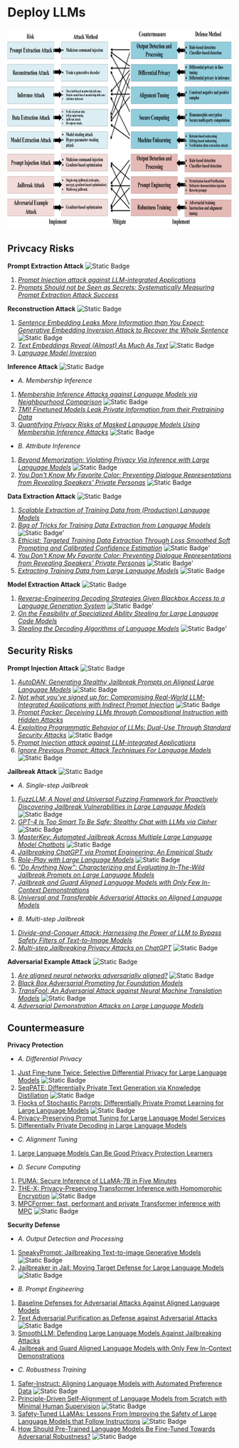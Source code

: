 # Deploy LLMs
<p align="center">
    <img src="../img/deploy_map .png" alt="deploy" width="900" height="450">
</p>

## Privcacy Risks
**Prompt Extraction Attack** ![Static Badge](https://img.shields.io/badge/Unique-red)
1. *[Prompt Injection attack against LLM-integrated Applications](https://arxiv.org/abs/2306.05499)*
2. *[Prompts Should not be Seen as Secrets: Systematically Measuring Prompt Extraction Attack Success](https://export.arxiv.org/abs/2307.06865v1)*

**Reconstruction Attack** ![Static Badge](https://img.shields.io/badge/Common-red)
1. *[Sentence Embedding Leaks More Information than You Expect: Generative Embedding Inversion Attack to Recover the Whole Sentence](https://arxiv.org/abs/2305.03010)* ![Static Badge](https://img.shields.io/badge/ACL'23-blue)
2. *[Text Embeddings Reveal (Almost) As Much As Text](https://aclanthology.org/2023.emnlp-main.765/)* ![Static Badge](https://img.shields.io/badge/EMNLP'23-blue)
3. *[Language Model Inversion](https://arxiv.org/abs/2311.13647)*

**Inference Attack** ![Static Badge](https://img.shields.io/badge/Common-red)
* *A. Membership Inference*
1. *[Membership Inference Attacks against Language Models via Neighbourhood Comparison](https://arxiv.org/abs/2305.18462)* ![Static Badge](https://img.shields.io/badge/ACL'23-blue)
2. *[TMI! Finetuned Models Leak Private Information from their Pretraining Data](https://arxiv.org/abs/2306.01181)*
3. *[Quantifying Privacy Risks of Masked Language Models Using Membership Inference Attacks](https://arxiv.org/abs/2203.03929)* ![Static Badge](https://img.shields.io/badge/EMNLP'22-blue)
* *B. Attribute Inference*
1. *[Beyond Memorization: Violating Privacy Via Inference with Large Language Models](https://arxiv.org/abs/2310.07298)* ![Static Badge](https://img.shields.io/badge/ICLR'23-blue)
2. *[You Don't Know My Favorite Color: Preventing Dialogue Representations from Revealing Speakers' Private Personas](https://arxiv.org/abs/2205.10228)* ![Static Badge](https://img.shields.io/badge/NAACL'22-blue)

**Data Extraction Attack** ![Static Badge](https://img.shields.io/badge/Common-red)
1. *[Scalable Extraction of Training Data from (Production) Language Models](https://arxiv.org/abs/2311.17035)*
2. *[Bag of Tricks for Training Data Extraction from Language Models](https://arxiv.org/abs/2302.04460)* ![Static Badge](https://img.shields.io/badge/ICML'23-blue)'
3. *[Ethicist: Targeted Training Data Extraction Through Loss Smoothed Soft Prompting and Calibrated Confidence Estimation](https://arxiv.org/abs/2307.04401)* ![Static Badge](https://img.shields.io/badge/ACL'23-blue)'
4. *[You Don't Know My Favorite Color: Preventing Dialogue Representations from Revealing Speakers' Private Personas](https://arxiv.org/abs/2205.10228)* ![Static Badge](https://img.shields.io/badge/NAACL'22-blue)'
5. *[Extracting Training Data from Large Language Models](https://arxiv.org/abs/2012.07805)* ![Static Badge](https://img.shields.io/badge/Usenix_Security'21-blue)

**Model Extraction Attack** ![Static Badge](https://img.shields.io/badge/Common-red)
1. *[Reverse-Engineering Decoding Strategies Given Blackbox Access to a Language Generation System](https://aclanthology.org/2023.inlg-main.28/)* ![Static Badge](https://img.shields.io/badge/INLG'23-blue)'
2. *[On the Feasibility of Specialized Ability Stealing for Large Language Code Models](https://export.arxiv.org/abs/2303.03012v1)*
3. *[Stealing the Decoding Algorithms of Language Models](https://arxiv.org/abs/2303.04729)* ![Static Badge](https://img.shields.io/badge/CCS'23-blue)'

## Security Risks
**Prompt Injection Attack** ![Static Badge](https://img.shields.io/badge/Unique-red)
1. *[AutoDAN: Generating Stealthy Jailbreak Prompts on Aligned Large Language Models](https://arxiv.org/abs/2310.04451)* ![Static Badge](https://img.shields.io/badge/ICLR'24-blue)
2. *[Not what you've signed up for: Compromising Real-World LLM-Integrated Applications with Indirect Prompt Injection](https://arxiv.org/abs/2302.12173)* ![Static Badge](https://img.shields.io/badge/AISec'23-blue)
3. *[Prompt Packer: Deceiving LLMs through Compositional Instruction with Hidden Attacks](https://arxiv.org/abs/2310.10077)*
4. *[Exploiting Programmatic Behavior of LLMs: Dual-Use Through Standard Security Attacks](https://arxiv.org/abs/2302.05733)* ![Static Badge](https://img.shields.io/badge/New_Frontiers_in_Adv'23-blue)
5. *[Prompt Injection attack against LLM-integrated Applications](https://arxiv.org/abs/2306.05499)*
6. *[Ignore Previous Prompt: Attack Techniques For Language Models](https://arxiv.org/abs/2211.09527)* ![Static Badge](https://img.shields.io/badge/NeurIPS_ML_Safety_Workshop'22-blue)

**Jailbreak Attack** ![Static Badge](https://img.shields.io/badge/Common-red)<br>
* *A. Single-step Jailbreak*
1. *[FuzzLLM: A Novel and Universal Fuzzing Framework for Proactively Discovering Jailbreak Vulnerabilities in Large Language Models](https://arxiv.org/abs/2309.05274)* ![Static Badge](https://img.shields.io/badge/ICASSP'24-blue)
2. *[GPT-4 Is Too Smart To Be Safe: Stealthy Chat with LLMs via Cipher](https://arxiv.org/abs/2308.06463)* ![Static Badge](https://img.shields.io/badge/ICLR'24-blue)
3. *[MasterKey: Automated Jailbreak Across Multiple Large Language Model Chatbots](https://arxiv.org/abs/2307.08715)* ![Static Badge](https://img.shields.io/badge/NDSS'24-blue)
4. *[Jailbreaking ChatGPT via Prompt Engineering: An Empirical Study](https://arxiv.org/abs/2305.13860)*
5. *[Role-Play with Large Language Models](https://arxiv.org/abs/2305.16367)* ![Static Badge](https://img.shields.io/badge/Nature'23-blue)
6. *["Do Anything Now": Characterizing and Evaluating In-The-Wild Jailbreak Prompts on Large Language Models](https://arxiv.org/abs/2308.03825)*
7. *[Jailbreak and Guard Aligned Language Models with Only Few In-Context Demonstrations](https://arxiv.org/abs/2310.06387)*
8. *[Universal and Transferable Adversarial Attacks on Aligned Language Models](https://arxiv.org/abs/2307.15043)*

* *B. Multi-step Jailbreak*
1. *[Divide-and-Conquer Attack: Harnessing the Power of LLM to Bypass Safety Filters of Text-to-Image Models](https://arxiv.org/abs/2312.07130)*
2. *[Multi-step Jailbreaking Privacy Attacks on ChatGPT](https://arxiv.org/abs/2304.05197)* ![Static Badge](https://img.shields.io/badge/EMNLP'23-blue)

**Adversarial Example Attack** ![Static Badge](https://img.shields.io/badge/Common-red)
1. *[Are aligned neural networks adversarially aligned?](https://arxiv.org/abs/2306.15447)* ![Static Badge](https://img.shields.io/badge/NIPS'23-blue)
2. *[Black Box Adversarial Prompting for Foundation Models](https://arxiv.org/abs/2302.04237)*
3. *[TransFool: An Adversarial Attack against Neural Machine Translation Models](https://arxiv.org/abs/2302.00944)* ![Static Badge](https://img.shields.io/badge/TMLR'23-blue)
4. *[Adversarial Demonstration Attacks on Large Language Models](https://arxiv.org/abs/2305.14950)*

## Countermeasure
**Privacy Protection**
* *A. Differential Privacy*
1. [Just Fine-tune Twice: Selective Differential Privacy for Large Language Models](https://aclanthology.org/2022.emnlp-main.425/) ![Static Badge](https://img.shields.io/badge/EMNLP'22-blue)
2. [SeqPATE: Differentially Private Text Generation via Knowledge Distillation](https://openreview.net/pdf?id=ZG5Bi1N4V0U) ![Static Badge](https://img.shields.io/badge/NIPS'22-blue)
3. [Flocks of Stochastic Parrots: Differentially Private Prompt Learning for Large Language Models](https://arxiv.org/abs/2305.15594) ![Static Badge](https://img.shields.io/badge/NIPS'24-blue)
4. [Privacy-Preserving Prompt Tuning for Large Language Model Services](https://arxiv.org/abs/2305.06212)
5. [Differentially Private Decoding in Large Language Models](https://arxiv.org/abs/2205.13621)
* *C. Alignment Tuning*
1. [Large Language Models Can Be Good Privacy Protection Learners](https://arxiv.org/abs/2310.02469)
* *D. Secure Computing*
1. [PUMA: Secure Inference of LLaMA-7B in Five Minutes](https://arxiv.org/abs/2307.12533)
2. [THE-X: Privacy-Preserving Transformer Inference with Homomorphic Encryption](https://aclanthology.org/2022.findings-acl.277/) ![Static Badge](https://img.shields.io/badge/ACL'22-blue)
3. [MPCFormer: fast, performant and private Transformer inference with MPC](https://arxiv.org/abs/2211.01452) ![Static Badge](https://img.shields.io/badge/ICLR'22-blue)

**Security Defense**
* *A. Output Detection and Processing*
1. [SneakyPrompt: Jailbreaking Text-to-image Generative Models](https://arxiv.org/abs/2305.12082) ![Static Badge](https://img.shields.io/badge/IEEE_Symposium_on_Security_and_Privacy'24-blue)
2. [Jailbreaker in Jail: Moving Target Defense for Large Language Models](https://arxiv.org/abs/2310.02417) ![Static Badge](https://img.shields.io/badge/MTD_Workshop'23-blue)
* *B. Prompt Engineering*
1. [Baseline Defenses for Adversarial Attacks Against Aligned Language Models](https://arxiv.org/abs/2309.00614)
2. [Text Adversarial Purification as Defense against Adversarial Attacks](https://arxiv.org/abs/2203.14207) ![Static Badge](https://img.shields.io/badge/ACL'23-blue)
3. [SmoothLLM: Defending Large Language Models Against Jailbreaking Attacks](https://arxiv.org/abs/2310.03684)
4. [Jailbreak and Guard Aligned Language Models with Only Few In-Context Demonstrations](https://arxiv.org/abs/2310.06387)

* *C. Robustness Training*
1. [Safer-Instruct: Aligning Language Models with Automated Preference Data](https://arxiv.org/abs/2311.08685) ![Static Badge](https://img.shields.io/badge/NAACL'24-blue)
2. [Principle-Driven Self-Alignment of Language Models from Scratch with Minimal Human Supervision](https://arxiv.org/abs/2305.03047) ![Static Badge](https://img.shields.io/badge/NIPS'23-blue)
3. [Safety-Tuned LLaMAs: Lessons From Improving the Safety of Large Language Models that Follow Instructions](https://arxiv.org/abs/2309.07875) ![Static Badge](https://img.shields.io/badge/ICLR'23-blue)
4. [How Should Pre-Trained Language Models Be Fine-Tuned Towards Adversarial Robustness?](https://arxiv.org/abs/2112.11668) ![Static Badge](https://img.shields.io/badge/NIPS'21-blue)
